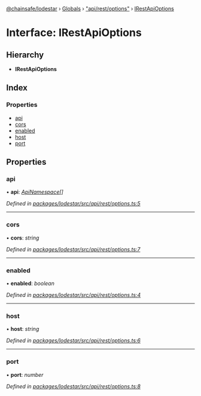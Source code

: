 [@chainsafe/lodestar](../README.md) › [Globals](../globals.md) › ["api/rest/options"](../modules/_api_rest_options_.md) › [IRestApiOptions](_api_rest_options_.irestapioptions.md)

# Interface: IRestApiOptions

## Hierarchy

* **IRestApiOptions**

## Index

### Properties

* [api](_api_rest_options_.irestapioptions.md#api)
* [cors](_api_rest_options_.irestapioptions.md#cors)
* [enabled](_api_rest_options_.irestapioptions.md#enabled)
* [host](_api_rest_options_.irestapioptions.md#host)
* [port](_api_rest_options_.irestapioptions.md#port)

## Properties

###  api

• **api**: *[ApiNamespace](../enums/_api_index_.apinamespace.md)[]*

*Defined in [packages/lodestar/src/api/rest/options.ts:5](https://github.com/ChainSafe/lodestar/blob/8ae83570a/packages/lodestar/src/api/rest/options.ts#L5)*

___

###  cors

• **cors**: *string*

*Defined in [packages/lodestar/src/api/rest/options.ts:7](https://github.com/ChainSafe/lodestar/blob/8ae83570a/packages/lodestar/src/api/rest/options.ts#L7)*

___

###  enabled

• **enabled**: *boolean*

*Defined in [packages/lodestar/src/api/rest/options.ts:4](https://github.com/ChainSafe/lodestar/blob/8ae83570a/packages/lodestar/src/api/rest/options.ts#L4)*

___

###  host

• **host**: *string*

*Defined in [packages/lodestar/src/api/rest/options.ts:6](https://github.com/ChainSafe/lodestar/blob/8ae83570a/packages/lodestar/src/api/rest/options.ts#L6)*

___

###  port

• **port**: *number*

*Defined in [packages/lodestar/src/api/rest/options.ts:8](https://github.com/ChainSafe/lodestar/blob/8ae83570a/packages/lodestar/src/api/rest/options.ts#L8)*
